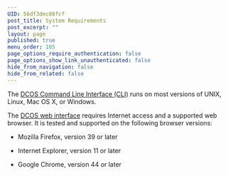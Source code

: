 ```yaml
---
UID: 56df3dec88fcf
post_title: System Requirements
post_excerpt: ""
layout: page
published: true
menu_order: 105
page_options_require_authentication: false
page_options_show_link_unauthenticated: false
hide_from_navigation: false
hide_from_related: false
---
```

<p>The <a href="../administration/introcli/">DCOS Command Line Interface (CLI)</a> runs on most versions of UNIX, Linux, Mac OS X, or Windows.</p>

<p>The <a href="../administration/webinterface/">DCOS web interface</a> requires Internet access and a supported web browser. It is tested and supported on the following browser versions:</p>

<ul>
<li><p>Mozilla Firefox, version 39 or later</p></li>
<li><p>Internet Explorer, version 11 or later</p></li>
<li><p>Google Chrome, version 44 or later</p></li>
</ul>

<!-- *   Apple Safari, version 8 or later -->